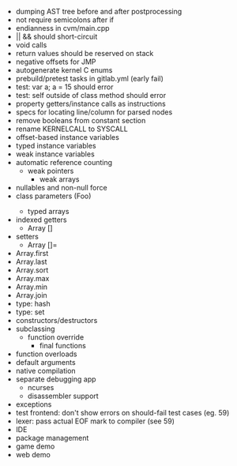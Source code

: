 - dumping AST tree before and after postprocessing
- not require semicolons after if
- endianness in cvm/main.cpp
- || && should short-circuit
- void calls
- return values should be reserved on stack
- negative offsets for JMP
- autogenerate kernel C enums
- prebuild/pretest tasks in gitlab.yml (early fail)
- test: var<String> a; a = 15 should error
- test: self outside of class method should error
- property getters/instance calls as instructions
- specs for locating line/column for parsed nodes
- remove booleans from constant section
- rename KERNELCALL to SYSCALL
- offset-based instance variables
- typed instance variables
- weak instance variables
- automatic reference counting
	- weak pointers
		- weak arrays
- nullables and non-null force
- class parameters (Foo<String>)
	- typed arrays
- indexed getters
	- Array []
- setters
	- Array []=
- Array.first
- Array.last
- Array.sort
- Array.max
- Array.min
- Array.join
- type: hash
- type: set
- constructors/destructors
- subclassing
	- function override
		- final functions
- function overloads
- default arguments
- native compilation
- separate debugging app
	- ncurses
	- disassembler support
- exceptions
- test frontend: don't show errors on should-fail test cases (eg. 59)
- lexer: pass actual EOF mark to compiler (see 59)
- IDE
- package management
- game demo
- web demo
